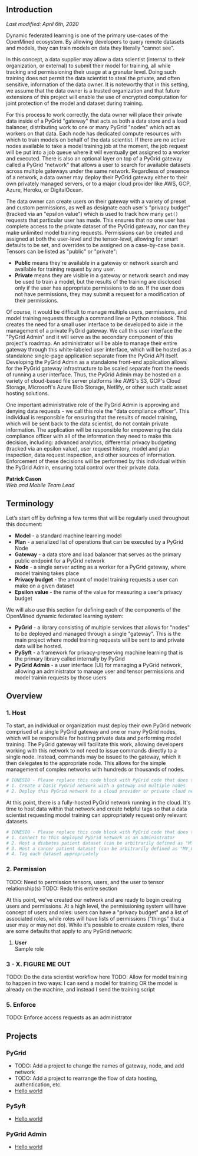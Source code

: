 ## Introduction

_Last modified: April 6th, 2020_

Dynamic federated learning is one of the primary use-cases of the OpenMined ecosystem. By allowing developers to query remote datasets and models, they can train models on data they literally "cannot see".

In this concept, a data supplier may allow a data scientist (internal to their organization, or external) to submit their model for training, all while tracking and permissioning their usage at a granular level. Doing such training does not permit the data scientist to steal the private, and often sensitive, information of the data owner. It is noteworthy that in this setting, we assume that the data owner is a trusted organization and that future extensions of this project will enable the use of encrypted computation for joint protection of the model and dataset during training.

For this process to work correctly, the data owner will place their private data inside of a PyGrid "gateway" that acts as both a data store and a load balancer, distributing work to one or many PyGrid "nodes" which act as workers on that data. Each node has dedicated compute resources with which to train models on behalf of the data scientist. If there are no active nodes available to take a model training job at the moment, the job request will be put into a job queue where it will eventually get assigned to a worker and executed. There is also an optional layer on top of a PyGrid gateway called a PyGrid "network" that allows a user to search for available datasets across multiple gateways under the same network. Regardless of presence of a network, a data owner may deploy their PyGrid gateway either to their own privately managed servers, or to a major cloud provider like AWS, GCP, Azure, Heroku, or DigitalOcean.

The data owner can create users on their gateway with a variety of preset and custom permissions, as well as designate each user's "privacy budget" (tracked via an "epsilon value") which is used to track how many `get()` requests that particular user has made. This ensures that no one user has complete access to the private dataset of the PyGrid gateway, nor can they make unlimited model training requests. Permissions can be created and assigned at both the user-level and the tensor-level, allowing for smart defaults to be set, and overrides to be assigned on a case-by-case basis. Tensors can be listed as "public" or "private":

- **Public** means they're available in a gateway or network search and available for training request by any user.
- **Private** means they are visible in a gateway or network search and may be used to train a model, but the results of the training are disclosed only if the user has appropriate permissions to do so. If the user does not have permissions, they may submit a request for a modification of their permissions.

Of course, it would be difficult to manage multiple users, permissions, and model training requests through a command line or Python notebook. This creates the need for a small user interface to be developed to aide in the management of a private PyGrid gateway. We call this user interface the "PyGrid Admin" and it will serve as the secondary component of this project's roadmap. An administrator will be able to manage their entire gateway through this white-labeled user interface, which will be hosted as a standalone single-page application separate from the PyGrid API itself. Developing the PyGrid Admin as a standalone front-end application allows for the PyGrid gateway infrastructure to be scaled separate from the needs of running a user interface. Thus, the PyGrid Admin may be hosted on a variety of cloud-based file server platforms like AWS's S3, GCP's Cloud Storage, Microsoft's Azure Blob Storage, Netlify, or other such static asset hosting solutions.

One important administrative role of the PyGrid Admin is approving and denying data requests - we call this role the "data compliance officer". This individual is responsible for ensuring that the results of model training, which will be sent back to the data scientist, do not contain private information. The application will be responsible for empowering the data compliance officer with all of the information they need to make this decision, including: advanced analytics, differential privacy budgeting (tracked via an epsilon value), user request history, model and plan inspection, data request inspection, and other sources of information. Enforcement of these decisions will be performed by this individual within the PyGrid Admin, ensuring total control over their private data.

**Patrick Cason<br />**
_Web and Mobile Team Lead_

## Terminology

Let’s start off by defining a few terms that will be regularly used throughout this document:

- **Model** - a standard machine learning model
- **Plan** - a serialized list of operations that can be executed by a PyGrid Node
- **Gateway** - a data store and load balancer that serves as the primary public endpoint for a PyGrid network
- **Node** - a single server acting as a worker for a PyGrid gateway, where model training takes place
- **Privacy budget** - the amount of model training requests a user can make on a given dataset
- **Epsilon value** - the name of the value for measuring a user's privacy budget

We will also use this section for defining each of the components of the OpenMined dynamic federated learning system:

- **PyGrid** - a library consisting of multiple services that allows for "nodes" to be deployed and managed through a single "gateway". This is the main project where model training requests will be sent to and private data will be hosted.
- **PySyft** - a framework for privacy-preserving machine learning that is the primary library called internally by PyGrid
- **PyGrid Admin** - a user interface (UI) for managing a PyGrid network, allowing an administrator to manage user and tensor permissions and model trainin requests by those users

## Overview

### 1. Host

To start, an individual or organization must deploy their own PyGrid network comprised of a single PyGrid gateway and one or many PyGrid nodes, which will be responsible for hosting private data and performing model training. The PyGrid gateway will facilitate this work, allowing developers working with this network to not need to issue commands directly to a single node. Instead, commands may be issued to the gateway, which it then delegates to the appropriate node. This allows for the simple management of complex networks with hundreds or thousands of nodes.

```python
# IONESIO - Please replace this code block with PyGrid code that does the following:
# 1. Create a basic PyGrid network with a gateway and multiple nodes
# 2. Deploy this PyGrid network to a cloud provider or private cloud network
```

At this point, there is a fully-hosted PyGrid network running in the cloud. It's time to host data within that network and create helpful tags so that a data scientist requesting model training can appropriately request only relevant datasets.

```python
# IONESIO - Please replace this code block with PyGrid code that does the following:
# 1. Connect to this deployed PyGrid network as an administrator
# 2. Host a diabetes patient dataset (can be arbitrarily defined as "MY_DIABETES_PATIENT_DATASET")
# 3. Host a cancer patient dataset (can be arbitrarily defined as "MY_CANCER_PATIENT_DATASET")
# 4. Tag each dataset appropriately
```

### 2. Permission

TODO: Need to permission tensors, users, and the user to tensor relationship(s)
TODO: Redo this entire section

At this point, we've created our network and are ready to begin creating users and permissions. At a high level, the permissioning system will have concept of users and roles: users can have a "privacy budget" and a list of associated roles, while roles will have lists of permissions ("things" that a user may or may not do). While it's possible to create custom roles, there are some defaults that apply to any PyGrid network:

1. **User**<br />
   Sample role

### 3 - X. FIGURE ME OUT

TODO: Do the data scientist workflow here
TODO: Allow for model training to happen in two ways: I can send a model for training OR the model is already on the machine, and instead I send the training script

### 5. Enforce

TODO: Enforce access requests as an administrator

## Projects

### PyGrid

- TODO: Add a project to change the names of gateway, node, and add network
- TODO: Add a project to rearrange the flow of data hosting, authentication, etc.
- [Hello world](https://google.com)

### PySyft

- [Hello world](https://google.com)

### PyGrid Admin

- [Hello world](https://google.com)
